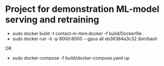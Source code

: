 # Project for demonstration ML-model serving and retraining

* sudo docker build -t contact-in-item:docker -f build/Dockerfile .
* sudo docker run -it -p 8000:8000 --gpus all eb36384a3c32 /bin/bash

OR 

* sudo docker-compose -f build/docker-compose.yaml up
